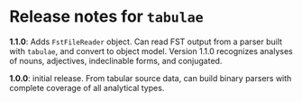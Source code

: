 # Release notes for `tabulae`


**1.1.0**:  Adds `FstFileReader` object.  Can read FST output from a parser built with `tabulae`, and convert to object model.  Version 1.1.0 recognizes analyses of nouns, adjectives, indeclinable forms, and conjugated.

**1.0.0**: initial release.  From tabular source data, can build binary parsers with complete coverage of all analytical types.
